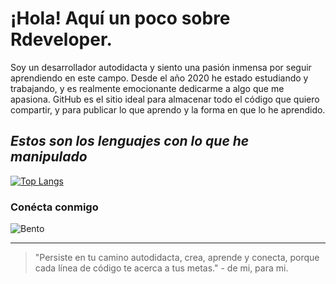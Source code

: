 # ¡Hola! Aquí un poco sobre Rdeveloper.

Soy un desarrollador autodidacta y siento una pasión inmensa por seguir aprendiendo en este campo. Desde el año 2020 he estado estudiando y trabajando, y es realmente emocionante dedicarme a algo que me apasiona. GitHub es el sitio ideal para almacenar todo el código que quiero compartir, y para publicar lo que aprendo y la forma en que lo he aprendido.

## _Estos son los lenguajes con lo que he manipulado_

[![Top Langs](https://github-readme-stats.vercel.app/api/top-langs/?username=ROCKOdeveloper&langs_count=10&layout=donut&locale=es)](https://github.com/ROCKOdeveloper)

### Conécta conmigo

![Bento](https://global-uploads.webflow.com/6335b33630f88833a92915fc/63860225045ce50e33d20eb3_Logo.svg)

---

> "Persiste en tu camino autodidacta, crea, aprende y conecta, porque cada línea de código te acerca a tus metas." - de mi, para mi.

